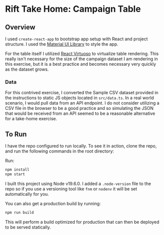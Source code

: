 # Rift Take Home: Campaign Table

## Overview
I used `create-react-app` to bootstrap app setup with React and project structure. I used the [Material UI Library](https://mui.com/)
to style the app.

For the table itself I utilized [React Virtuoso](https://github.com/petyosi/react-virtuoso) to virtualize table rendering.
This really isn't necessary for the size of the campaign dataset I am rendering in this exercise, but it is a best practice
and becomes necessary very quickly as the dataset grows.

### Data
For this contrived exercise, I converted the Sample CSV dataset provided in the instructions to static JS objects located
in `src/data.ts`. In a real world scenario, I would pull data from an API endpoint. I do not consider utilizing a CSV file 
in the browser to be a good practice and so simulating the JSON that would be received from an API seemed to
be a reasonable alternative for a take-home exercise.

## To Run
I have the repo configured to run locally. To see it in action, clone the repo, and run the following commands in the 
root directory:

Run:
```bash
npm install
npm start
```

I built this project using Node v19.6.0. I added a `.node-version` file to the repo so if you use a versioning tool like `fnm` or `nodenv` it will
be set automatically for you.

You can also get a production build by running:
```bash
npm run build
```

This will perform a build optimized for production that can then be deployed to be served statically.

